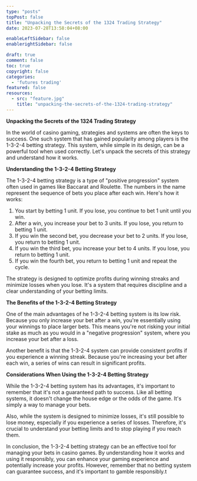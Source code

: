 ```yaml
---
type: "posts"
topPost: false
title: "Unpacking the Secrets of the 1324 Trading Strategy"
date: 2023-07-28T13:58:04+08:00

enableLeftSidebar: false
enablerightSidebar: false

draft: true
comment: false
toc: true
copyright: false
categories: 
  - 'futures trading'
featured: false
resources: 
  - src: "feature.jpg"
    title: "unpacking-the-secrets-of-the-1324-trading-strategy"
---
```


**Unpacking the Secrets of the 1324 Trading Strategy**

In the world of casino gaming, strategies and systems are often the keys to success. One such system that has gained popularity among players is the 1-3-2-4 betting strategy. This system, while simple in its design, can be a powerful tool when used correctly. Let's unpack the secrets of this strategy and understand how it works.

**Understanding the 1-3-2-4 Betting Strategy**

The 1-3-2-4 betting strategy is a type of "positive progression" system often used in games like Baccarat and Roulette. The numbers in the name represent the sequence of bets you place after each win. Here's how it works:

1. You start by betting 1 unit. If you lose, you continue to bet 1 unit until you win.
2. After a win, you increase your bet to 3 units. If you lose, you return to betting 1 unit.
3. If you win the second bet, you decrease your bet to 2 units. If you lose, you return to betting 1 unit.
4. If you win the third bet, you increase your bet to 4 units. If you lose, you return to betting 1 unit.
5. If you win the fourth bet, you return to betting 1 unit and repeat the cycle.

The strategy is designed to optimize profits during winning streaks and minimize losses when you lose. It's a system that requires discipline and a clear understanding of your betting limits.

**The Benefits of the 1-3-2-4 Betting Strategy**

One of the main advantages of he 1-3-2-4 betting system is its low risk. Because you only increase your bet after a win, you're essentially using your winnings to place larger bets. This means you're not risking your initial stake as much as you would in a "negative progression" system, where you increase your bet after a loss.

Another benefit is that the 1-3-2-4 system can provide consistent profits if you experience a winning streak. Because you're increasing your bet after each win, a series of wins can result in significant profits.

**Considerations When Using the 1-3-2-4 Betting Strategy**

While the 1-3-2-4 betting system has its advantages, it's important to remember that it's not a guaranteed path to success. Like all betting systems, it doesn't change the house edge or the odds of the game. It's simply a way to manage your bets.

Also, while the system is designed to minimize losses, it's still possible to lose money, especially if you experience a series of losses. Therefore, it's crucial to understand your betting limits and to stop playing if you reach them.

In conclusion, the 1-3-2-4 betting strategy can be an effective tool for managing your bets in casino games. By understanding how it works and using it responsibly, you can enhance your gaming experience and potentially increase your profits. However, remember that no betting system can guarantee success, and it's important to gamble responsibly.t
